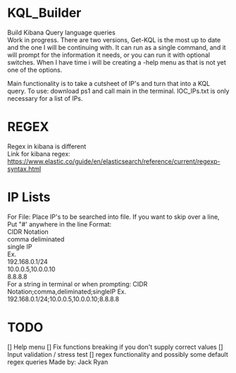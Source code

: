 # KQL_Builder
Build Kibana Query language queries  
Work in progress. 
There are two versions, Get-KQL is the most up to date and the one I will be continuing with. It can run as a single command, and it will prompt for the information it needs, or you can run it with optional switches. When I have time i will be creating a -help menu as that is not yet one of the options.

Main functionality is to take a cutsheet of IP's and turn that into a KQL query.
To use: download ps1 and call main in the terminal. IOC_IPs.txt is only necessary for a list of IPs.
# REGEX
Regex in kibana is different  
Link for kibana regex: https://www.elastic.co/guide/en/elasticsearch/reference/current/regexp-syntax.html
# IP Lists
For File:
Place IP's to be searched into file. If you want to skip over a line, Put "#' anywhere in the line
Format:  
CIDR Notation  
comma deliminated  
single IP  
Ex.  
192.168.0.1/24   
10.0.0.5,10.0.0.10  
8.8.8.8  
For a string in terminal or when prompting:
CIDR Notation;comma,deliminated;singleIP
Ex.
192.168.0.1/24;10.0.0.5,10.0.0.10;8.8.8.8
# TODO
[] Help menu
[] Fix functions breaking if you don't supply correct values
[] Input validation / stress test
[] regex functionality and possibly some default regex queries
Made by: Jack Ryan
